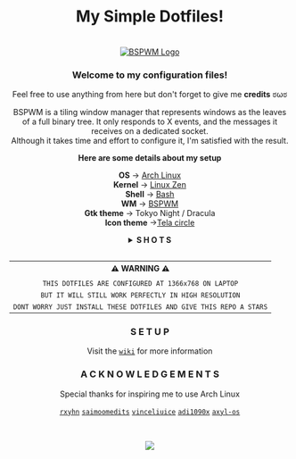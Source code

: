 
<div align=center>

 # **My Simple Dotfiles!**

 <br><a href="https://github.com/baskerville/bspwm">
  <img alt="BSPWM Logo" height="150" align = "center" src="https://github.com/baskerville/bspwm/blob/1560df35be303807052c235634eb8d59415c37ff/artworks/bspwm_logo.svg" />
</a><br>

 ### Welcome to my configuration files!

 Feel free to use anything from here but don't forget to give me **credits** ಠωಠ

 BSPWM is a tiling window manager that represents windows as the leaves of a full binary tree.
 It only responds to X events, and the messages it receives on a dedicated socket. <br>
 Although it takes time and effort to configure it, I'm satisfied with the result.
  
 **Here are some details about my setup**

 **OS** -> [Arch Linux](https://wiki.archlinux.org/title/Arch_Linux) <br>
 **Kernel** -> [Linux Zen](https://wiki.archlinux.org/title/Kernel#Officially_supported_kernels) <br>
 **Shell** -> [Bash](https://wiki.archlinux.org/title/Bash) <br>
 **WM** -> [BSPWM](https://wiki.archlinux.org/title/Bspwm) <br>
 **Gtk theme** -> Tokyo Night / Dracula <br>
 **Icon theme** ->[Tela circle](https://github.com/vinceliuice/Tela-circle-icon-theme)

</div>

<details align="center">
<summary><strong>S H O T S</strong></summary><br>

 ![Desktop](https://raw.githubusercontent.com/Qwickdom/dotfiles-bspwm/main/.github/assets/Desktop-ganyu.png)

 | Terminal         | Sublime        |
 | ---------------- | -------------- |
 | ![Terminal](https://raw.githubusercontent.com/Qwickdom/dotfiles-bspwm/main/.github/assets/Terminal.png) | ![Sublime](https://raw.githubusercontent.com/Qwickdom/dotfiles-bspwm/main/.github/assets/Sublime.png) |
 | Vim Tokyo Night | Vim Dracula   |
 | ![Vim](https://raw.githubusercontent.com/Qwickdom/dotfiles-bspwm/main/.github/assets/Vim-ganyu.png)     | ![Vim](https://raw.githubusercontent.com/Qwickdom/dotfiles-bspwm/main/.github/assets/Vim-hsgrl.png)    |

 Install the plugins to *Vim* with **:PlugInstall** <br>
 See how to use [Vim-Plug](https://github.com/junegunn/vim-plug)

 ## Another style of desktop

 ![Desktop](https://raw.githubusercontent.com/Qwickdom/dotfiles-bspwm/main/.github/assets/Desktop-hsgrl.png)

<details align="center">
<summary><strong>Shots rofi</strong></summary><br>

 | `Launcher`     |  `Windows`    |
 | -------------- | ------------- |
 | ![Rofi-lc](https://raw.githubusercontent.com/Qwickdom/dotfiles-bspwm/main/.github/assets/Rofi/launcher.png) | ![Rofi-w](https://raw.githubusercontent.com/Qwickdom/dotfiles-bspwm/main/.github/assets/Rofi/windows.png) |
 | `Screenshot`   | `Powermenu`   |
 | ![Rofi-ss](https://raw.githubusercontent.com/Qwickdom/dotfiles-bspwm/main/.github/assets/Rofi/screenshot.png) | ![Rofi-pm](https://raw.githubusercontent.com/Qwickdom/dotfiles-bspwm/main/.github/assets/Rofi/powermenu.png) |
 | `Network`      | `MPD`         |
 | ![Rofi-nw](https://raw.githubusercontent.com/Qwickdom/dotfiles-bspwm/main/.github/assets/Rofi/network.png) | ![Rofi-m](https://raw.githubusercontent.com/Qwickdom/dotfiles-bspwm/main/.github/assets/Rofi/mpd.png) |
 | `Style-switch` | `Links`        |
 | ![Rofi-sw](https://raw.githubusercontent.com/Qwickdom/dotfiles-bspwm/main/.github/assets/Rofi/style-switch.png)| ![Rofi-lk](https://raw.githubusercontent.com/Qwickdom/dotfiles-bspwm/main/.github/assets/Rofi/links.png) |

 **The style switcher will change the following:** <br>
 Status bar, wallpaper, gtk, vim, rofi and alacritty colors <br>
 ( Ganyu = *Tokyo Night* and HSGrl = *Dracula* )

</details></details>

<h2></h2>

<table align="center">
  <tr>
    <th align="center">
      ⚠ WARNING ⚠
    </th>
  </tr>
  <tr>
    <td align="center">
      <sub>
        <samp>
          THIS DOTFILES ARE CONFIGURED AT 1366x768 ON LAPTOP <br>
          BUT IT WILL STILL WORK PERFECTLY IN HIGH RESOLUTION <br>
          DONT WORRY JUST INSTALL THESE DOTFILES AND GIVE THIS REPO A STARS
        </samp>
      </sub>
    </td>
  </tr>
</table>

<div align="center">

 ### S E T U P

 Visit the [`wiki`](https://github.com/Qwickdom/dotfiles-bspwm/wiki) for more information

 ### A C K N O W L E D G E M E N T S

 Special thanks for inspiring me to use Arch Linux

 [`rxyhn`](https://github.com/rxyhn)
 [`saimoomedits`](https://github.com/saimoomedits)
 [`vinceliuice`](https://github.com/vinceliuice)
 [`adi1090x`](https://github.com/adi1090x)
 [`axyl-os`](https://github.com/axyl-os/axyl-bspwm)

</div><br>

<p align="center"><img src="https://raw.githubusercontent.com/catppuccin/catppuccin/dev/assets/footers/gray0_ctp_on_line.svg?sanitize=true" /></p>
